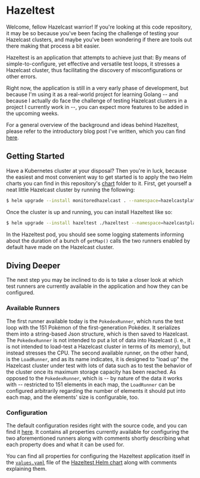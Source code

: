 # Hazeltest
Welcome, fellow Hazelcast warrior! If you're looking at this code repository, it may be so because you've been facing the challenge of testing your Hazelcast clusters, and maybe you've been wondering if there are tools out there making that process a bit easier.

Hazeltest is an application that attempts to achieve just that: By means of simple-to-configure, yet effective and versatile test loops, it stresses a Hazelcast cluster, thus facilitating the discovery of misconfigurations or other errors.

Right now, the application is still in a very early phase of development, but because I'm using it as a real-world project for learning Golang -- and because I actually do face the challenge of testing Hazelcast clusters in a project I currently work in --, you can expect more features to be added in the upcoming weeks.

For a general overview of the background and ideas behind Hazeltest, please refer to the introductory blog post I've written, which you can find [here](https://nicokrieg.com/hazeltest-introduction.html).

## Getting Started
Have a Kubernetes cluster at your disposal? Then you're in luck, because the easiest and most convenient way to get started is to apply the two Helm charts you can find in this repository's [chart](./resources/charts/) folder to it. First, get yourself a neat little Hazelcast cluster by running the following:

```bash
$ helm upgrade --install monitoredhazelcast . --namespace=hazelcastplatform --create-namespace
```

Once the cluster is up and running, you can install Hazeltest like so:

```bash
$ helm upgrade --install hazeltest ./hazeltest --namespace=hazelcastplatform
```

In the Hazeltest pod, you should see some logging statements informing about the duration of a bunch of `getMap()` calls the two runners enabled by default have made on the Hazelcast cluster.

## Diving Deeper
The next step you may be inclined to do is to take a closer look at which test runners are currently available in the application and how they can be configured.

### Available Runners
The first runner available today is the `PokedexRunner`, which runs the test loop with the 151 Pokémon of the first-generation Pokédex. It serializes them into a string-based Json structure, which is then saved to Hazelcast. The `PokedexRunner` is not intended to put a lot of data into Hazelcast (i. e., it is not intended to load-test a Hazelcast cluster in terms of its memory), but instead stresses the CPU. The second available runner, on the other hand, is the `LoadRunner`, and as its name indicates, it is designed to "load up" the Hazelcast cluster under test with lots of data such as to test the behavior of the cluster once its maximum storage capacity has been reached. As opposed to the `PokedexRunner`, which is -- by nature of the data it works with -- restricted to 151 elements in each map, the `LoadRunner` can be configured arbitrarily regarding the number of elements it should put into each map, and the elements' size is configurable, too. 

### Configuration
The default configuration resides right with the source code, and you can find it [here](./client/config/defaultConfig.yaml). It contains all properties currently available for configuring the two aforementioned runners along with comments shortly describing what each property does and what it can be used for.

You can find all properties for configuring the Hazeltest application itself in the [`values.yaml`](./resources/charts/hazeltest/values.yaml) file of the [Hazeltest Helm chart](./resources/charts/hazeltest/) along with comments explaining them.



